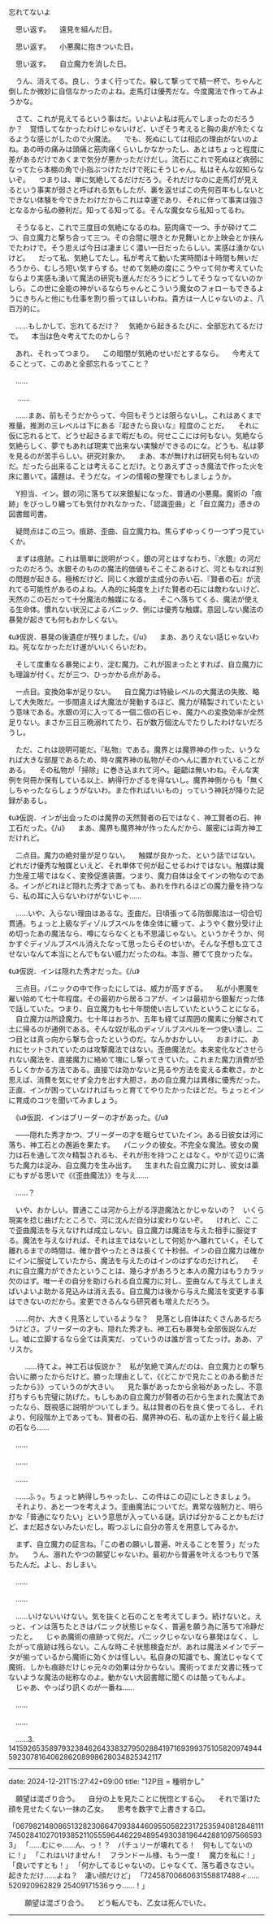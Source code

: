 忘れてないよ

　思い返す。
　遠見を組んだ日。

　思い返す。
　小悪魔に抱きついた日。

　思い返す。
　自立魔力を消した日。

　うん、消えてる。良し、うまく行ってた。躱して撃ってで精一杯で、ちゃんと倒したか微妙に自信なかったのよね。走馬灯は優秀だな。今度魔法で作ってみようかな。

　さて、これが見えてるという事はだ。いよいよ私は死んでしまったのだろうか？　覚悟してなかったわけじゃないけど、いざそう考えると胸の奥が冷たくなるような感じがしたので火魔法。
　でも、死ぬにしては相応の理由がないのよね。あの時の痛みは頭痛と筋肉痛くらいしかなかったし、あとはちょっと程度に差があるだけであくまで気分が悪かっただけだし。流石にこれで死ぬほど病弱になってたら本棚の角で小指ぶつけただけで死にそうじゃん。私はそんな奴知らないぞ。
　つまりは、単に気絶してるだけだろう。それだけなのに走馬灯が見えるという事実が弱さと呼ばれる気もしたが、裏を返せばこの先何百年もしないとできない体験を今できたわけだからこれは幸運であり、それに伴って事実は強さとなるから私の勝利だ。知ってる知ってる。そんな魔女なら私知ってるわ。

 　そうなると、これで三度目の気絶になるのね。筋肉痛で一つ、手が砕けて二つ、自立魔力と撃ち合って三つ。その合間に覗きとか見舞いとか上映会とか挟んでたわけで。そう思えば今日は凄まじく濃い一日だったらしい。実感は湧かないけど。
 　だって私、気絶してたし。私が考えて動いた実時間は十時間も無いだろうから、むしろ短い気すらする。せめて気絶の度にこうやって何か考えていたならより実感も湧いて魔法の研究も進んだだろうにどうしてそうなってないのかしら。この世に全能の神がいるならちゃんとこういう魔女のフォローもできるようにきちんと他にも仕事を割り振ってほしいわね。貴方は一人じゃないのよ、八百万的に。

 　……もしかして、忘れてるだけ？
 　気絶から起きるたびに、全部忘れてるだけで。
 　本当は色々考えてたのかしら？

 　あれ、それってつまり。
 　この暗闇が気絶のせいだとするなら。
 　今考えてることって、このあと全部忘れるってこと？

 　……

　 ……

　……まあ、前もそうだからって、今回もそうとは限らないし。これはあくまで推量。推測の三レベルは下にある『起きたら良いな』程度のことだ。
　それに仮に忘れるとて、どうせ起きるまで暇だもの。何せここには何もない。気絶なら気絶らしく、夢でもあれば現実で出来ない実験ができるのにな。どうも、私は夢を見るのが苦手らしい。研究対象か。
　まあ、本が無ければ研究も何もないのだ。だったら出来ることは考えることだけ。とりあえずさっき魔法で作った火を床に置いて。議題は、そうだな。インの情報の整理でもしましょうか。



　Y担当、イン。銀の河に落ちて以来銀髪になった、普通の小悪魔。魔術の「痕跡」をびっしり纏っても気付かれなかった、「認識歪曲」と「自立魔力」憑きの図書館司書。

　疑問点はこの三つ。痕跡、歪曲、自立魔力ね。焦らずゆっくり一つずつ見ていくか。

　まずは痕跡。これは簡単に説明がつく。銀の河とはすなわち、『水銀』の河だったのだろう。水銀そのものの魔法的価値もそこそこあるけど、河ともなれば別の問題が起きる。極稀だけど、同じく水銀が主成分の赤い石、『賢者の石』が流れてる可能性があるのよね。人為的に純度を上げた賢者の石には敵わないけど、天然のこの石だって十分魔法の触媒になる。
　そこへ落ちてくる、魔法が使える生命体。慣れない状況によるパニック、側には優秀な触媒。意図しない魔法の暴発が起きても何もおかしくない。

 《u》仮説．暴発の後遺症が残りました。《/u》
　まあ、ありえない話じゃないわね。死ななかっただけ運がいいくらいだわ。


　そして度重なる暴発により、淀む魔力。これが固まったとすれば、自立魔力にも理論が付く。だが三つ、ひっかかる点がある。


　一点目。変換効率が足りない。
　自立魔力は特級レベルの大魔法の失敗、略して大失敗だ。一歩間違えば大魔法が発動するほど、魔力が精製されていたという意味である。水銀の河に入ってる一個二個の石じゃ、魔力への変換効率が全然足りない。まさか三日三晩溺れてたり、石が数万個沈んでたりしたわけないだろうし。

　ただ、これは説明可能だ。『私物』である。魔界とは魔界神の作った、いうなれば大きな部屋であるため、時々魔界神の私物がそのへんに置かれていることがある。
 　その私物が「掃除」に巻き込まれて河へ。齟齬は無いわね。そんな実例を何冊か保有している以上、納得行かざるを得ないし。魔界神側からも「無くしちゃったならしょうがないわ。また作ればいいもの」っていう神託が降りた記録があるし。

 《u》仮説．インが出会ったのは魔界の天然賢者の石ではなく、神工賢者の石、神工石だった。《/u》
　まあ、魔界も魔界神が作ったんだから、厳密には両方神工だけれど。


　二点目。魔力の絶対量が足りない。
　触媒が良かった、という話ではない。どれだけ優秀な触媒といえど、それ単体で何が起こせるわけではない。触媒は魔力生産工場ではなく、変換促進装置。つまり、魔力自体は全てインの物なのである。インがどれほど隠れた秀才であっても、あれを作れるほどの魔力量を持つなら、私の耳に入らないわけがないじゃ……

　……いや、入らない理由はあるな。歪曲だ。日頃張ってる防御魔法は一切合切貫通。ちょっと上級なディゾルブスペルを体全体に纏って、ようやく数分受け止め切ったあの魔法なら、噂にならなくとも不思議じゃない。というかそうか、何かすぐディゾルブスペル消えたなって思ったらそのせいか。そんな予想も立てさせないなんて本当にとんでもない威力だったのね。本当、勝てて良かったな。

  《u》仮説．インは隠れた秀才だった。《/u》


　三点目。パニックの中で作ったにしては、威力が高すぎる。
　私が小悪魔を雇い始めて七十年程度。その最初から居るコアが、インは最初から銀髪だった体で話していた。つまり、自立魔力も七十年間使い古していたということになる。
　自立魔力は所詮魔力。七十年はおろか、五年も経てば周囲の魔素に分解されて土に帰るのが通例である。そんな奴が私のディゾルブスペルを一つ使い潰し、二つ目とは真っ向から撃ち合ったというのだ。なんかおかしい。
　おまけに、あれにセットされていたのは攻撃魔法ではない。歪曲魔法だ。本来変化などさせられない魔法を、直接魔力に絡めて塊にし撃ってきていた。これまた魔力消費が恐ろしくかかる方法である。直接では効かないと見るや方法を変える柔軟さ。かと思えば、消費を気にせず全力を出す大胆さ。あの自立魔力は異様に優秀だった。正直、インが困っていなければもっと育ててやりたかったほどだ。ちょっとインに育成のコツを聞いてみましょう。

　《u》仮説．インはブリーダーの才があった。《/u》


　――隠れた秀才かつ、ブリーダーの才を眠らせていたイン。ある日彼女は河に落ち、神工石との邂逅を果たす。
　パニックの彼女。不完全な魔法。彼女の魔力は石を通して次々精製されるも、それが形を持つことはなく。やがて辺りに満ちた魔力は淀み、自立魔力を生み出す。
　生まれた自立魔力に対し、彼女は藁にもすがる思いで《《歪曲魔法》》を与え……


　……？

　いや、おかしい。普通ここは河から上がる浮遊魔法とかじゃないの？　いくら現実を捻じ曲げたところで、河に沈んだ自分は変わりないぞ。
　けれど、ここで歪曲魔法を与えなければ成立しない。自立魔力は魔法を与えた相手に服従する。魔法を与えなければ、それは主ではないとして何処かへ離れていく。そして離れるまでの時間は、確か昔やったときは長くて十秒弱。インの自立魔力は確かにインに服従していたから、魔法を与えたのはインのはずなのだけれど。
　それに自立魔力ができたということは、幾ら才があろうと本人の魔力はもうカラッ欠のはず。唯一その自分を助けられる自立魔力に対し、歪曲なんて与えてしまえばいよいよ助かる見込みは消え去る。自立魔力は後から与えた魔法を変更する事はできないのだから。変更できるんなら研究者も増えただろう。

　……何か、大きく見落としているような？　見落とし自体はたくさんあるだろうけどさ。ブリーダーの才も、隠れた秀才も、神工石も暴発も全部仮説なんだし。嘘に立脚するなら全ては真実だ、っていうのは誰が言ってたっけ。ああ、アリスか。

　
　……待てよ。神工石は仮説か？　私が気絶で済んだのは、自立魔力との撃ち合いに勝ったからだけど。勝った理由として、《《どこかで見たことのある動きだったから》》っていうのが大きい。
　見た事があったから余裕があったし、不意打ちすらも完璧に防げた。もしもあの自立魔力が賢者の石から生まれた魔法であったなら、既視感に説明がついてしまう。私は賢者の石を良く使ってるし、それより、何段階か上であっても、賢者の石、魔界神の石、私の遥か上を行く最上級の石なら……


　……

　……

　……

　……ふぅ。ちょっと納得しちゃったし、この件はこの辺にしときましょう。
　それより、あと一つを考えよう。歪曲魔法についてだ。異常な強制力と、明らかな「普通になりたい」という意思が入っている謎。訊けば分かることかもだけど、まだ起きないみたいだし。暇つぶしに自分の答えを用意してみるか。

　まず、自立魔力の証言ね。「この者の願いし普遍、叶えることを誓う」だったか。
　うん、溺れたやつの願望じゃないわ。最初から普遍を叶えるつもりで落ちたんだ。よし、おしまい。

　……

　……

　……いけないいけない。気を抜くと石のことを考えてしまう。続けないと。えっと、インは落ちたときはパニック状態じゃなく、普遍を願う為に落ちて冷静だったと。
　じゃあ魔術の痕跡って何だ。パニックじゃないなら暴発はなく、したがって痕跡は残らない。こんな時こそ状態検査だが、あれは魔法メインでデータが揃っているから魔術に効くかは怪しい。私自身の知識でも、魔法じゃなくて魔術、しかも痕跡だけじゃ元々の効果は分からない。魔術ってまだ文書に残ってないような魔法の総称なのよ。動かない大図書館に聞くのは酷ってもんよ。
　じゃあ、やっぱり訊くのが一番ね……

　……

　……

　……3.
141592653589793238462643383279502884197169399375105820974944592307816406286208998628034825342117


---
date: 2024-12-21T15:27:42+09:00
title: "12P目 = 種明かし"


　願望は混ざり合う。
　自分の上を見たことに恍惚とする心。
　それで蕩けた顔を見せたくない一抹の乙女。
　思考を数字で上書きする口。


「067982148086513282306647093844609550582231725359408128481117450284102701938521105559644622948954930381964428810975665933」
「……むにゃ……ん、っ！？　パチュリーが壊れてる！　何もしてないのに！」
「これはいけません！　フランドール様、もう一度！　魔力を私に！」
「良いですとも！」
「何かしてるじゃないの。じゃなくて、落ち着きなさい。起きただけ……よね？　凄い顔だけど」
「72458700660631558817488ィ……520920962829 25409171536ゥゥ……！」

　
　願望は混ざり合う。
　どう転んでも、乙女は死んでいた。


---

